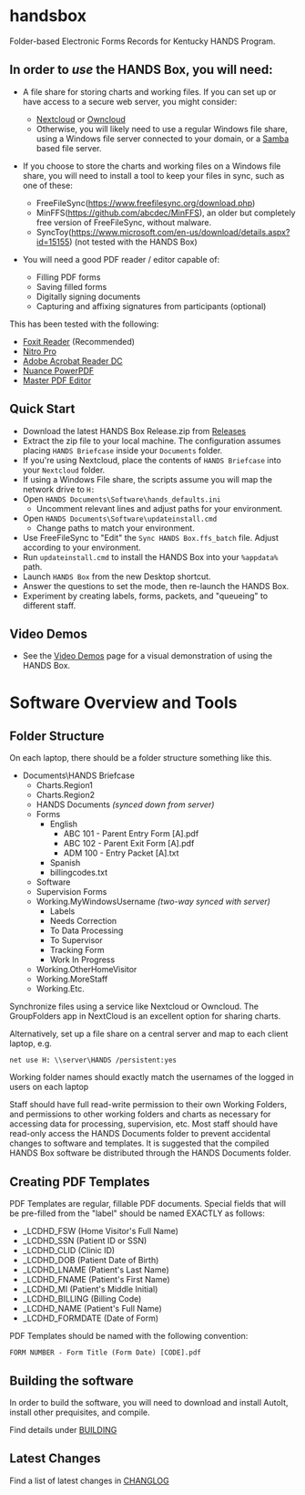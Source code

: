 # handsbox
Folder-based Electronic Forms Records for Kentucky HANDS Program.

## In order to *use* the HANDS Box, you will need:
- A file share for storing charts and working files. If you can set up 
  or have access to a secure web server, you might consider:
    - [Nextcloud](https://nextcloud.com/) or [Owncloud](https://owncloud.org/)
    - Otherwise, you will likely need to use a regular Windows file share,
      using a Windows file server connected to your domain, or a
      [Samba](https://www.samba.org/) based file server.
      
- If you choose to store the charts and working files on a Windows file share,
  you will need to install a tool to keep your files in sync, 
  such as one of these:
    - FreeFileSync(https://www.freefilesync.org/download.php)
    - MinFFS(https://github.com/abcdec/MinFFS), an older but completely 
      free version of FreeFileSync, without malware. 
    - SyncToy(https://www.microsoft.com/en-us/download/details.aspx?id=15155)
      (not tested with the HANDS Box)

- You will need a good PDF reader / editor capable of:
    - Filling PDF forms
    - Saving filled forms
    - Digitally signing documents
    - Capturing and affixing signatures from participants (optional)

This has been tested with the following:
- [Foxit Reader](https://www.foxitsoftware.com/pdf-reader/) (Recommended)
- [Nitro Pro](https://www.gonitro.com/)
- [Adobe Acrobat Reader DC](https://get.adobe.com/reader/)
- [Nuance PowerPDF](https://www.nuance.com/print-capture-and-pdf-solutions/pdf-and-document-conversion/power-pdf-converter.html)
- [Master PDF Editor](https://code-industry.net/masterpdfeditor/)

## Quick Start
- Download the latest HANDS Box Release.zip from 
  [Releases](https://github.com/LCDHD/handsbox/releases)
- Extract the zip file to your local machine. The configuration assumes 
  placing `HANDS Briefcase` inside your `Documents` folder.
- If you're using Nextcloud, place the contents of `HANDS Briefcase` into
  your `Nextcloud` folder.
- If using a Windows File share, the scripts assume you will map the network
  drive to `H:`
- Open `HANDS Documents\Software\hands_defaults.ini`
    - Uncomment relevant lines and adjust paths for your environment.
- Open `HANDS Documents\Software\updateinstall.cmd`
    - Change paths to match your environment.
- Use FreeFileSync to "Edit" the `Sync HANDS Box.ffs_batch` file. Adjust 
  according to your environment.
- Run `updateinstall.cmd` to install the HANDS Box into your `%appdata%` path.
- Launch `HANDS Box` from the new Desktop shortcut.
- Answer the questions to set the mode, then re-launch the HANDS Box.
- Experiment by creating labels, forms, packets, and "queueing" to different
  staff.
  
## Video Demos
* See the [Video Demos](VIDEOS.md) page for a visual demonstration of
  using the HANDS Box.

# Software Overview and Tools

## Folder Structure

On each laptop, there should be a folder structure something like this. 

- Documents\HANDS Briefcase
  - Charts.Region1
  - Charts.Region2
  - HANDS Documents *(synced down from server)*
   - Forms
      - English
        - ABC 101 - Parent Entry Form [A].pdf
        - ABC 102 - Parent Exit Form [A].pdf
        - ADM 100 - Entry Packet [A].txt
      - Spanish
      - billingcodes.txt
    - Software
    - Supervision Forms
  - Working.MyWindowsUsername *(two-way synced with server)*
    - Labels
    - Needs Correction
    - To Data Processing
    - To Supervisor
    - Tracking Form
    - Work In Progress
  - Working.OtherHomeVisitor
  - Working.MoreStaff
  - Working.Etc.

Synchronize files using a service like Nextcloud or Owncloud. The
GroupFolders app in NextCloud is an excellent option for sharing charts.

Alternatively, set up a file share on a central server and map to each
client laptop, e.g.

    net use H: \\server\HANDS /persistent:yes

Working folder names should exactly match the usernames of the logged in users
on each laptop

Staff should have full read-write permission to their own Working Folders,
and permissions to other working folders and charts as necessary for accessing
data for processing, supervision, etc. Most staff should have read-only access
the HANDS Documents folder to prevent accidental changes to software and
templates. It is suggested that the compiled HANDS Box software be distributed
through the HANDS Documents folder.

## Creating PDF Templates

PDF Templates are regular, fillable PDF documents. Special fields that will
be pre-filled from the "label" should be named EXACTLY as follows:

- _LCDHD_FSW (Home Visitor's Full Name)
- _LCDHD_SSN (Patient ID or SSN)
- _LCDHD_CLID (Clinic ID)
- _LCDHD_DOB (Patient Date of Birth)
- _LCDHD_LNAME (Patient's Last Name)
- _LCDHD_FNAME (Patient's First Name)
- _LCDHD_MI (Patient's Middle Initial)
- _LCDHD_BILLING (Billing Code)
- _LCDHD_NAME (Patient's Full Name)
- _LCDHD_FORMDATE (Date of Form)

PDF Templates should be named with the following convention:
```
FORM NUMBER - Form Title (Form Date) [CODE].pdf
```

## Building the software

In order to build the software, you will need to download
and install AutoIt, install other prequisites, and compile.

Find details under [BUILDING](BUILDING.md)

## Latest Changes
Find a list of latest changes in [CHANGLOG](CHANGELOG.md)
